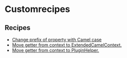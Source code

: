 # Customrecipes

## Recipes

* [Change prefix of property with Camel case](./changepropertykeywithcasechange.md)
* [Move getter from context to ExtendedCamelContext.](./movegettertoextendedcamelcontext.md)
* [Move getter from context to PluginHelper.](./movegettertopluginhelper.md)


